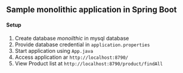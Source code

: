 ## Sample monolithic application in Spring Boot

#### Setup

1. Create database *monoilthic* in mysql database
2. Provide database credential in `application.properties`
3. Start application using `App.java`
4. Access application ar `http://localhost:8790/`
5. View Product list at `http://localhost:8790/product/findAll`
